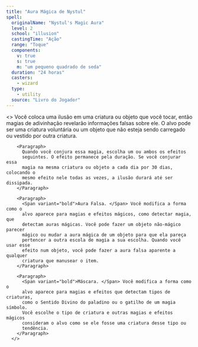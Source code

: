 ```yaml
---
title: "Aura Mágica de Nystul"
spell:
  originalName: "Nystul's Magic Aura"
  level: 2
  school: "illusion"
  castingTime: "Ação"
  range: "Toque"
  components:
    v: true
    s: true
    m: "um pequeno quadrado de seda"
  duration: "24 horas"
  casters:
    - wizard
  type:
    - utility
  source: "Livro do Jogador"
---
```


<>
<Paragraph>
Você coloca uma ilusão em uma criatura ou objeto que você tocar, então
magias de adivinhação revelarão informações falsas sobre ele. O alvo
pode ser uma criatura voluntária ou um objeto que não esteja sendo
carregado ou vestido por outra criatura.
</Paragraph>

        <Paragraph>
          Quando você conjura essa magia, escolha um ou ambos os efeitos
          seguintes. O efeito permanece pela duração. Se você conjurar essa
          magia na mesma criatura ou objeto a cada dia por 30 dias, colocando o
          mesmo efeito nele todas as vezes, a ilusão durará até ser dissipada.
        </Paragraph>

        <Paragraph>
          <Span variant="bold">Aura Falsa. </Span> Você modifica a forma como o
          alvo aparece para magias e efeitos mágicos, como detectar magia, que
          detectam auras mágicas. Você pode fazer um objeto não-mágico parecer
          mágico ou mudar a aura mágica de um objeto para que ela pareça
          pertencer a outra escola de magia a sua escolha. Quando você usar esse
          efeito num objeto, você pode fazer a aura falsa aparente a qualquer
          criatura que manusear o item.
        </Paragraph>

        <Paragraph>
          <Span variant="bold">Máscara. </Span> Você modifica a forma como o
          alvo aparece para magias e efeitos que detectam tipos de criaturas,
          como o Sentido Divino do paladino ou o gatilho de um magia símbolo.
          Você escolhe o tipo de criatura e outras magias e efeitos mágicos
          consideram o alvo como se ele fosse uma criatura desse tipo ou
          tendência.
        </Paragraph>
      </>
